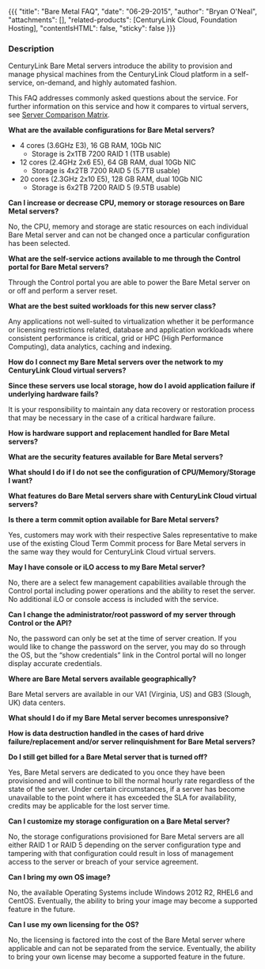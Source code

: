 {{{
  "title": "Bare Metal FAQ",
  "date": "06-29-2015",
  "author": "Bryan O'Neal",
  "attachments": [],
  "related-products": [CenturyLink Cloud, Foundation Hosting],
  "contentIsHTML": false,
  "sticky": false
}}}

### Description

CenturyLink Bare Metal servers introduce the ability to provision and manage physical machines from the CenturyLink Cloud platform in a self-service, on-demand, and highly automated fashion.

This FAQ addresses commonly asked questions about the service. For further information on this service and how it compares to virtual servers, see [Server Comparison Matrix](https://github.com/CenturyLinkCloud/PublicKB/blob/72d50c3b84f831fe6653e5dc791f6ac52a2fd9d6/Servers/server-comparison-matrix.md).



**What are the available configurations for Bare Metal servers?**

* 4 cores (3.6GHz E3), 16 GB RAM, 10Gb NIC
  * Storage is 2x1TB 7200 RAID 1 (1TB usable)
* 12 cores (2.4GHz 2x6 E5), 64 GB RAM, dual 10Gb NIC
  * Storage is 4x2TB 7200 RAID 5 (5.7TB usable)
* 20 cores (2.3GHz 2x10 E5), 128 GB RAM, dual 10Gb NIC
  * Storage is 6x2TB 7200 RAID 5 (9.5TB usable)

**Can I increase or decrease CPU, memory or storage resources on Bare Metal servers?**

No, the CPU, memory and storage are static resources on each individual Bare Metal server and can not be changed once a particular configuration has been selected.

**What are the self-service actions available to me through the Control portal for Bare Metal servers?**

Through the Control portal you are able to power the Bare Metal server on or off and perform a server reset.

**What are the best suited workloads for this new server class?**

Any applications not well-suited to virtualization whether it be performance or licensing restrictions related, database and application workloads where consistent performance is critical, grid or HPC (High Performance Computing), data analytics, caching and indexing.

**How do I connect my Bare Metal servers over the network to my CenturyLink Cloud virtual servers?**

**Since these servers use local storage, how do I avoid application failure if underlying hardware fails?**

It is your responsibility to maintain any data recovery or restoration process that may be necessary in the case of a critical hardware failure.

**How is hardware support and replacement handled for Bare Metal servers?**

**What are the security features available for Bare Metal servers?**

**What should I do if I do not see the configuration of CPU/Memory/Storage I want?**

**What features do Bare Metal servers share with CenturyLink Cloud virtual servers?**

**Is there a term commit option available for Bare Metal servers?**

Yes, customers may work with their respective Sales representative to make use of the existing Cloud Term Commit process for Bare Metal servers in the same way they would for CenturyLink Cloud virtual servers.

**May I have console or iLO access to my Bare Metal server?**

No, there are a select few management capabilities available through the Control portal including power operations and the ability to reset the server. No additional iLO or console access is included with the service.

**Can I change the administrator/root password of my server through Control or the API?**

No, the password can only be set at the time of server creation. If you would like to change the password on the server, you may do so through the OS, but the “show credentials” link in the Control portal will no longer display accurate credentials.

**Where are Bare Metal servers available geographically?**

Bare Metal servers are available in our VA1 (Virginia, US) and GB3 (Slough, UK) data centers.

**What should I do if my Bare Metal server becomes unresponsive?**

**How is data destruction handled in the cases of hard drive failure/replacement and/or server relinquishment for Bare Metal servers?**

**Do I still get billed for a Bare Metal server that is turned off?**

Yes, Bare Metal servers are dedicated to you once they have been provisioned and will continue to bill the normal hourly rate regardless of the state of the server.  Under certain circumstances, if a server has become unavailable to the point where it has exceeded the SLA for availability, credits may be applicable for the lost server time.

**Can I customize my storage configuration on a Bare Metal server?**

No, the storage configurations provisioned for Bare Metal servers are all either RAID 1 or RAID 5 depending on the server configuration type and tampering with that configuration could result in loss of management access to the server or breach of your service agreement.

**Can I bring my own OS image?**

No, the available Operating Systems include Windows 2012 R2, RHEL6 and CentOS. Eventually, the ability to bring your image may become a supported feature in the future.

**Can I use my own licensing for the OS?**

No, the licensing is factored into the cost of the Bare Metal server where applicable and can not be separated from the service.  Eventually, the ability to bring your own license may become a supported feature in the future.

